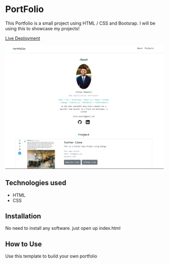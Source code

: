 # PortFolio
This Portfolio is a small project using HTML / CSS and Bootsrap. I will be using this to showcase my projects!

[Live Deployment](https://portfolio.eltonmathew.repl.co/)


 <img width="1080" alt="image" src="https://github.com/eltonmannil/Portfolio/blob/main/img/portfolio%20SS.PNG">

## Technologies used

* HTML
* CSS

## Installation

No need to install any software. just open up index.html

## How to Use

Use this template to build your own portfolio
